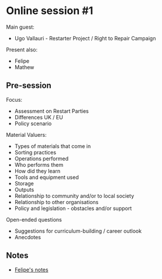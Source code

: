 # Online session #1

Main guest:

- Ugo Vallauri - Restarter Project / Right to Repair Campaign

Present also:

- Felipe
- Mathew

## Pre-session

Focus:

- Assessment on Restart Parties
- Differences UK / EU
- Policy scenario

Material Valuers:

- Types of materials that come in
- Sorting practices
- Operations performed
- Who performs them
- How did they learn
- Tools and equipment used
- Storage
- Outputs
- Relationship to community and/or to local society
- Relationship to other organisations
- Policy and legislation - obstacles and/or support

Open-ended questions

- Suggestions for curriculum-building / career outlook
- Anecdotes

## Notes

- [Felipe's notes](01_Notes-FF.md)